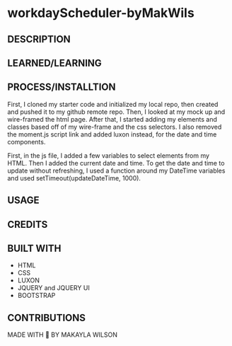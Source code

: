 # workdayScheduler-byMakWils


## DESCRIPTION


## LEARNED/LEARNING


## PROCESS/INSTALLTION
First, I cloned my starter code and initialized my local repo, then created and pushed it to my github remote repo. Then, I looked at my mock up and wire-framed the html page. After that, I started adding my elements and classes based off of my wire-frame and the css selectors. I also removed the moment.js script link and added luxon instead, for the date and time components. 

First, in the js file, I added a few variables to select elements from my HTML. Then I added the current date and time. To get the date and time to update without refreshing, I used a function around my DateTime variables and used setTimeout(updateDateTime, 1000).

## USAGE


## CREDITS 


## BUILT WITH
- HTML
- CSS
- LUXON
- JQUERY and JQUERY UI
- BOOTSTRAP

## CONTRIBUTIONS  
MADE WITH 💜 BY MAKAYLA WILSON